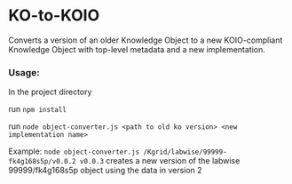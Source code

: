 # KO-to-KOIO

Converts a version of an older Knowledge Object to a new KOIO-compliant Knowledge Object with top-level metadata and a new implementation.

### Usage:
In the project directory

run ```npm install```

run ```node object-converter.js <path to old ko version> <new implementation name>```

Example:
```node object-converter.js /Kgrid/labwise/99999-fk4g168s5p/v0.0.2 v0.0.3```
creates a new version of the labwise 99999/fk4g168s5p object using the data in version 2

